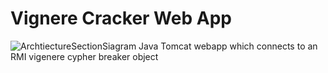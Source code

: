 # Vignere Cracker Web App
![ArchtiectureSectionSiagram](http://s24.postimg.org/lghu40yh0/webapp_Side.jpg "title")
Java Tomcat webapp which connects to an RMI vigenere cypher breaker object
